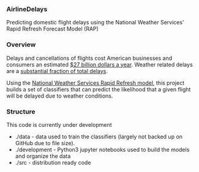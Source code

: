 ### AirlineDelays
Predicting domestic flight delays using the National Weather Services' Rapid Refresh Forecast Model (RAP)

### Overview
Delays and cancellations of flights cost American businesses and consumers an estimated [$27 billion dollars a year](http://airlines.org/dataset/per-minute-cost-of-delays-to-u-s-airlines/).  Weather related delays are a [substantial fraction of total delays](https://www.transtats.bts.gov/OT_Delay/OT_DelayCause1.asp?pn=1).

Using the [National Weather Services Rapid Refresh model](https://www.ncdc.noaa.gov/data-access/model-data/model-datasets/rapid-refresh-rap), this project builds a set of classifiers that can predict the likelihood that a given flight will be delayed due to weather conditions.

### Structure

This code is currently under development
* ./data - data used to train the classifiers (largely not backed up on GitHub due to file size).
* ./development - Python3 jupyter notebooks used to build the models and organize the data
* ./src - distribution ready code
